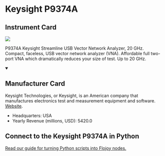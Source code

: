 
# Keysight P9374A

## Instrument Card

<img src="https://v5.airtableusercontent.com/v1/19/19/1691539200000/KTJbHrBJxo5jQCozpsLBCg/cG-ltzVrfu_25QYvuyU3WG5gaWuqgQwNwqBOe5zqhsN81ur6hKGLD43yN2L390ygzEb8nKeuCsEgQcNrOpGZyi7HqhyuP3VWbyVt3wljSQo/8a9qtAwb7Uo3cC7aJ1zGhFEj2ZgyS0z2k5bUWC8sHr0"/>
<p>P9374A Keysight Streamline USB Vector Network Analyzer, 20 GHz. Compact, faceless, USB vector network analyzer (VNA). Affordable full two-port VNA which dramatically reduces your size of test. Up to 20 GHz.</p>

<details open>
<summary><h2>Manufacturer Card</h2></summary>

Keysight Technologies, or Keysight, is an American company that manufactures electronics test and measurement equipment and software. <a href="https://www.keysight.com/us/en/home.html">Website</a>.

<ul>
  <li>Headquarters: USA</li>
  <li>Yearly Revenue (millions, USD): 5420.0</li>
</ul>
</details>

## Connect to the Keysight P9374A in Python

[Read our guide for turning Python scripts into Flojoy nodes.](https://docs.flojoy.ai/custom-nodes/creating-custom-node/)


